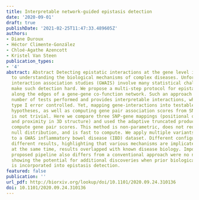```yaml
---
title: Interpretable network-guided epistasis detection
date: '2020-09-01'
draft: true
publishDate: '2021-02-25T11:47:33.489605Z'
authors:
- Diane Duroux
- Héctor Climente-González
- Chloé-Agathe Azencott
- Kristel Van Steen
publication_types:
- '4'
abstract: Abstract Detecting epistatic interactions at the gene level is essential
  to understanding the biological mechanisms of complex diseases. Unfortunately, genome-wide
  interaction association studies (GWAIS) involve many statistical challenges that
  make such detection hard. We propose a multi-step protocol for epistasis detection
  along the edges of a gene-gene co-function network. Such an approach reduces the
  number of tests performed and provides interpretable interactions, while keeping
  type I error controlled. Yet, mapping gene-interactions into testable SNP-interaction
  hypotheses, as well as computing gene pair association scores from SNP pair ones,
  is not trivial. Here we compare three SNP-gene mappings (positional overlap, eQTL
  and proximity in 3D structure) and used the adaptive truncated product method to
  compute gene pair scores. This method is non-parametric, does not require a known
  null distribution, and is fast to compute. We apply multiple variants of this protocol
  to a GWAS inflammatory bowel disease (IBD) dataset. Different configurations produced
  different results, highlighting that various mechanisms are implicated in IBD, while
  at the same time, results overlapped with known disease biology. Importantly, the
  proposed pipeline also differs from a conventional approach were no network is used,
  showing the potential for additional discoveries when prior biological knowledge
  is incorporated into epistasis detection.
featured: false
publication: ''
url_pdf: http://biorxiv.org/lookup/doi/10.1101/2020.09.24.310136
doi: 10.1101/2020.09.24.310136
---
```


